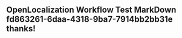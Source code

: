 <properties
ms.topic="hero-topic"
ms.test1="hero-topic"
ms.test2="test"/>

## OpenLocalization Workflow Test MarkDown fd863261-6daa-4318-9ba7-7914bb2bb31e thanks!

